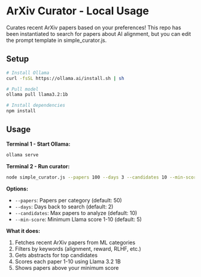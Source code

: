 # ArXiv Curator - Local Usage

Curates recent ArXiv papers based on your preferences! This repo has been instantiated to search for papers about AI alignment, but you can edit the prompt template in simple_curator.js.

## Setup

```bash
# Install Ollama
curl -fsSL https://ollama.ai/install.sh | sh

# Pull model
ollama pull llama3.2:1b

# Install dependencies
npm install
```

## Usage

**Terminal 1 - Start Ollama:**
```bash
ollama serve
```

**Terminal 2 - Run curator:**
```bash
node simple_curator.js --papers 100 --days 3 --candidates 10 --min-score 5
```

**Options:**
- `--papers`: Papers per category (default: 50)
- `--days`: Days back to search (default: 2) 
- `--candidates`: Max papers to analyze (default: 10)
- `--min-score`: Minimum Llama score 1-10 (default: 5)

**What it does:**
1. Fetches recent ArXiv papers from ML categories
2. Filters by keywords (alignment, reward, RLHF, etc.)
3. Gets abstracts for top candidates
4. Scores each paper 1-10 using Llama 3.2 1B
5. Shows papers above your minimum score
